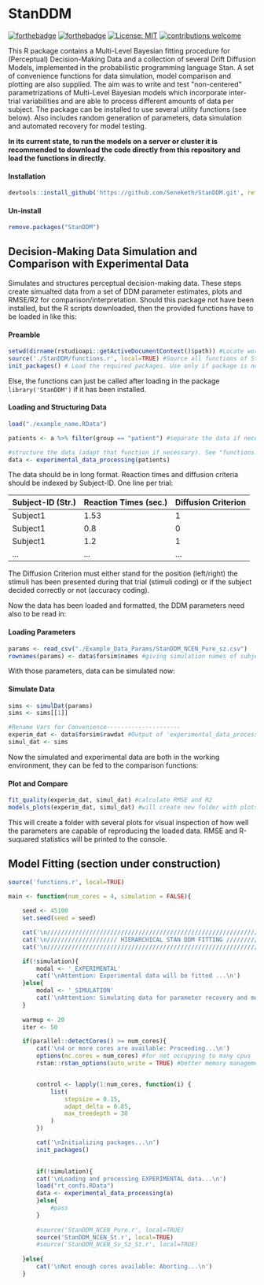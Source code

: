 # StanDDM

[![forthebadge](https://forthebadge.com/images/badges/built-with-science.svg)](https://forthebadge.com)
[![forthebadge](https://forthebadge.com/images/badges/gluten-free.svg)](https://forthebadge.com)
[![License: MIT](https://img.shields.io/badge/License-MIT-yellow.svg)](https://opensource.org/licenses/MIT)
[![contributions welcome](https://img.shields.io/badge/contributions-welcome-brightgreen.svg?style=flat)](https://github.com/Seneketh/StanDDM/issues)

This R package contains a Multi-Level Bayesian fitting procedure for (Perceptual) Decision-Making Data and a collection of several Drift Diffusion Models, implemented in the probabilistic programming language Stan. A set of convenience functions for data simulation, model comparison and plotting are also supplied. The aim was to write and test "non-centered" parametrizations of Multi-Level Bayesian models which incorporate inter-trial variabilities and are able to process different amounts of data per subject. The package can be installed to use several utility functions (see below). Also includes random generation of parameters, data simulation and automated recovery for model testing. 

**In its current state, to run the models on a server or cluster it is recommended to download the code directly from this repository and load the functions in directly.**

#### Installation

``` r
devtools::install_github('https://github.com/Seneketh/StanDDM.git', ref = 'master')
```
#### Un-install

``` r
remove.packages("StanDDM")
```
## Decision-Making Data Simulation and Comparison with Experimental Data

Simulates and structures perceptual decision-making data. These steps create simualted data from a set
of DDM parameter estimates, plots and RMSE/R2 for comparison/interpretation.
Should this package not have been installed, but the R scripts downloaded, then the provided functions have to be loaded in like this:

#### Preamble
```r
setwd(dirname(rstudioapi::getActiveDocumentContext()$path)) #Locate working directory where the script is.
source('./StanDDM/functions.r', local=TRUE) #Source all functions of StanDDM
init_packages() # Load the required packages. Use only if package is not installed.
```
Else, the functions can just be called after loading in the package `library('StanDDM')` if it has been installed.

#### Loading and Structuring Data 

```r
load("./example_name.RData")

patients <- a %>% filter(group == "patient") #separate the data if necessary by group/condition

#structure the data (adapt that function if necessary). See "functions.r" (second function)
data <- experimental_data_processing(patients) 
```
The data should be in long format. Reaction times and diffusion criteria should be indexed by Subject-ID. One line per trial:

| Subject-ID (Str.) | Reaction Times (sec.) | Diffusion Criterion|
| ------------------|-----------------------| --------|
| Subject1          | 1.53                  | 1       |
| Subject1          | 0.8                   | 0       |
| Subject1          | 1.2                   | 1       |
| ...               | ...                   | ...     |

The Diffusion Criterion must either stand for the position (left/right) the stimuli has been presented during that trial (stimuli coding) or if the subject decided correctly or not (accuracy coding).

Now the data has been loaded and formatted, the DDM parameters need also to be read in:

#### Loading Parameters 
```r 
params <- read_csv("./Example_Data_Params/StanDDM_NCEN_Pure_sz.csv")
rownames(params) <- data$forsim$names #giving simulation names of subjects (important!!)
```
With those parameters, data can be simulated now:

#### Simulate Data 
```r
sims <- simulDat(params)
sims <- sims[[1]]

#Rename Vars for Convenience---------------------
experim_dat <- data$forsim$rawdat #Output of 'experimental_data_processing()'
simul_dat <- sims
```
Now the simulated and experimental data are both in the working environment, they can be fed to the comparison functions:

#### Plot and Compare
```r
fit_quality(experim_dat, simul_dat) #calculate RMSE and R2
models_plots(experim_dat, simul_dat) #will create new folder with plots comparing data and simuls
```
This will create a folder with several plots for visual inspection of how well the parameters are capable of reproducing the loaded data. RMSE and R-suquared statistics will be printed to the console.

## Model Fitting (section under construction)

```r
source('functions.r', local=TRUE)

main <- function(num_cores = 4, simulation = FALSE){
    
    seed <- 45100 
    set.seed(seed = seed)

    cat('\n/////////////////////////////////////////////////////////////////////////')
    cat('\n//////////////////// HIERARCHICAL STAN DDM FITTING //////////////////////')
    cat('\n/////////////////////////////////////////////////////////////////////////\n')

    if(!simulation){
        modal <- '_EXPERIMENTAL'
        cat('\nAttention: Experimental data will be fitted ...\n')
    }else{
        modal <- '_SIMULATION'
        cat('\nAttention: Simulating data for parameter recovery and model testing...\n')
    }
    
    warmup <- 20
    iter <- 50

    if(parallel::detectCores() >= num_cores){
        cat('\n4 or more cores are available: Proceeding...\n')
        options(mc.cores = num_cores) #for not occupying to many cpus
        rstan::rstan_options(auto_write = TRUE) #better memory management


        control <- lapply(1:num_cores, function(i) {
            list(
                stepsize = 0.15,
                adapt_delta = 0.85,
                max_treedepth = 30
            )
        })

        cat('\nInitializing packages...\n')
        init_packages()
        

        if(!simulation){
        cat('\nLoading and processing EXPERIMENTAL data...\n')
        load("rt_confs.RData")
        data <- experimental_data_processing(a)
        }else{
            #pass
        }
        
        #source('StanDDM_NCEN_Pure.r', local=TRUE)
        source('StanDDM_NCEN_St.r', local=TRUE)
        #source('StanDDM_NCEN_Sv_Sz_St.r', local=TRUE)
        
    }else{
        cat('\nNot enough cores available: Aborting...\n')
    }
```
